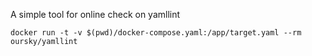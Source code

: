 A simple tool for online check on yamllint

```
docker run -t -v $(pwd)/docker-compose.yaml:/app/target.yaml --rm oursky/yamllint
```
